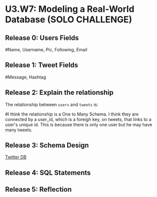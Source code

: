 # U3.W7: Modeling a Real-World Database (SOLO CHALLENGE)

## Release 0: Users Fields
<!-- Identify the fields Twitter collects data for -->
#Name, Username, Pic, Following, Email

## Release 1: Tweet Fields
<!-- Identify the fields Twitter uses to represent/display a tweet. What are you required or allowed to enter? -->
#Message, Hashtag 

## Release 2: Explain the relationship
The relationship between `users` and `tweets` is: 
<!-- because... -->
#I think the relationship is a One to Many Schema.  I think they are connected by a user_id, which is a foreigh key, on tweets, that links to a user's unique id.  This is because there is only one user but he may have many tweets.  

## Release 3: Schema Design
<!-- Include your image (inline) of your schema -->
<a href="https://github.com/StackDaddy/phase_0_unit_3/blob/master/week_7/imgs/Twitter%20Data.png">Twitter DB</a>

## Release 4: SQL Statements
<!-- Include your SQL Statements. How can you make markdown files show blocks of code?
#1)  SELECT message FROM tweets WHERE user_id = 1234
#2)	 SELECT message FROM tweets WHERE user_id = 1234 AND tweeted_at > Wednesday
#3)  SELECT message FROM users JOIN tweets ON (id=user_id) WHERE user_name = "user_name" 
#4)	 SELECT users.user_name FROM users JOIN tweets ON (id=user_id) WHERE tweet.id = "tweet.id"    -->


## Release 5: Reflection
<!-- I liked this excersize a lot.  It got me to start imagining how real websites actually use databases.  It really demistfies how the whole thing works.  Not sure if I got everything right, which I will be able to see when I view other people's work, but I think I learned a bit here. -->